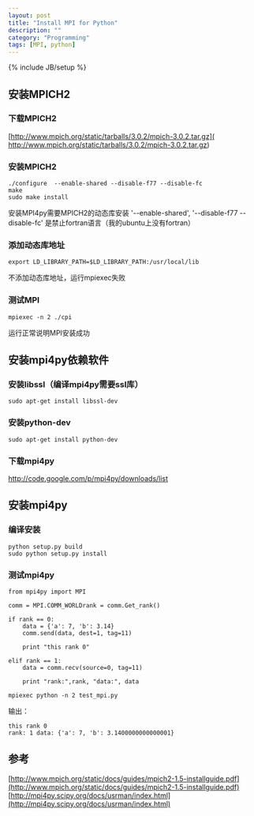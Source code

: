 ```yaml
---
layout: post
title: "Install MPI for Python"
description: ""
category: "Programming"
tags: [MPI, python]
---
```

{% include JB/setup %}


## 安装MPICH2


### 下载MPICH2

[http://www.mpich.org/static/tarballs/3.0.2/mpich-3.0.2.tar.gz](
    http://www.mpich.org/static/tarballs/3.0.2/mpich-3.0.2.tar.gz)

### 安装MPICH2

    ./configure  --enable-shared --disable-f77 --disable-fc
    make
    sudo make install


安装MPI4py需要MPICH2的动态库安装 '--enable-shared',
'--disable-f77 --disable-fc' 是禁止fortran语言（我的ubuntu上没有fortran）


### 添加动态库地址

    export LD_LIBRARY_PATH=$LD_LIBRARY_PATH:/usr/local/lib

不添加动态库地址，运行mpiexec失败

### 测试MPI

    mpiexec -n 2 ./cpi

运行正常说明MPI安装成功


## 安装mpi4py依赖软件

### 安装libssl（编译mpi4py需要ssl库）

    sudo apt-get install libssl-dev

### 安装python-dev

    sudo apt-get install python-dev

### 下载mpi4py

http://code.google.com/p/mpi4py/downloads/list


## 安装mpi4py

### 编译安装

    python setup.py build
    sudo python setup.py install

### 测试mpi4py

    from mpi4py import MPI

    comm = MPI.COMM_WORLDrank = comm.Get_rank()

    if rank == 0:
        data = {'a': 7, 'b': 3.14}
        comm.send(data, dest=1, tag=11)

        print "this rank 0"

    elif rank == 1:
        data = comm.recv(source=0, tag=11)

        print "rank:",rank, "data:", data

    mpiexec python -n 2 test_mpi.py

输出：

    this rank 0
    rank: 1 data: {'a': 7, 'b': 3.1400000000000001}


## 参考

[http://www.mpich.org/static/docs/guides/mpich2-1.5-installguide.pdf](http://www.mpich.org/static/docs/guides/mpich2-1.5-installguide.pdf)
[http://mpi4py.scipy.org/docs/usrman/index.html](http://mpi4py.scipy.org/docs/usrman/index.html)
